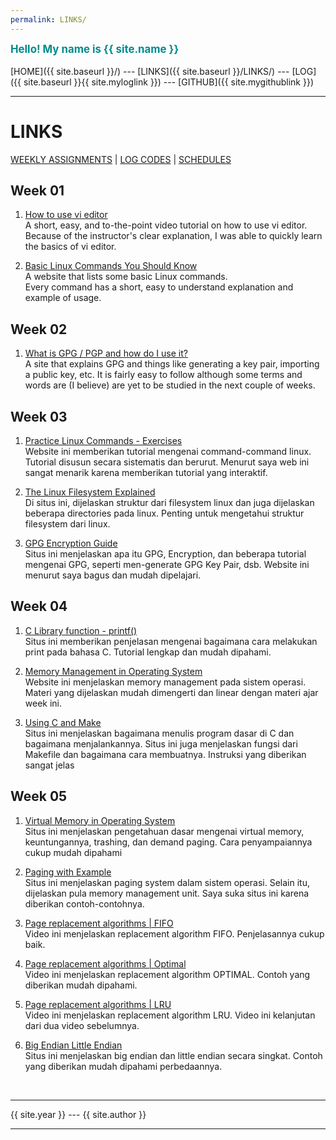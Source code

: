 ```yaml
---
permalink: LINKS/
---
```

<span style="color:darkCyan; font-weight:bold; font-size:larger;">Hello! My name is {{ site.name }}</span>
<br><br>
[HOME]({{ site.baseurl }}/) ---
[LINKS]({{ site.baseurl }}/LINKS/) ---
[LOG]({{ site.baseurl }}{{ site.myloglink }}) ---
[GITHUB]({{ site.mygithublink }})
<br>
<hr>

# LINKS

[WEEKLY ASSIGNMENTS](https://osp4diss.vlsm.org/AOS.html) | [LOG CODES](https://osp4diss.vlsm.org/ETC/logCodes.txt) | [SCHEDULES](https://os.vlsm.org/#idx02)
## Week 01
1. [How to use vi editor](https://www.youtube.com/watch?v=gVB1oNi8xcE)<br>
A short, easy, and to-the-point video tutorial on how to use vi editor.<br>
Because of the instructor's clear explanation, I was able to quickly learn the basics of vi editor.

2. [Basic Linux Commands You Should Know](https://linuxopsys.com/topics/basic-linux-commands)<br>
A website that lists some basic Linux commands.<br>
Every command has a short, easy to understand explanation and example of usage.

## Week 02

1. [What is GPG / PGP and how do I use it?](https://www.privex.io/articles/what-is-gpg)<br>
A site that explains GPG and things like generating a key pair, importing a public key, etc. It is fairly easy to follow although some terms and words are (I believe) are yet to be studied in the next couple of weeks.

## Week 03

1. [Practice Linux Commands - Exercises](https://labex.io/courses/linux-basic-commands-practice-online)<br>
Website ini memberikan tutorial mengenai command-command linux. Tutorial disusun secara sistematis dan berurut. Menurut saya web ini sangat menarik karena memberikan tutorial yang interaktif.

2. [The Linux Filesystem Explained](https://www.linuxfoundation.org/blog/blog/classic-sysadmin-the-linux-filesystem-explained)<br>
Di situs ini, dijelaskan struktur dari filesystem linux dan juga dijelaskan beberapa directories pada linux. Penting untuk mengetahui struktur filesystem dari linux.

3. [GPG Encryption Guide](https://tutonics.com/2012/11/gpg-encryption-guide-part-1.html)<br>
Situs ini menjelaskan apa itu GPG, Encryption, dan beberapa tutorial mengenai GPG, seperti men-generate GPG Key Pair, dsb. Website ini menurut saya bagus dan mudah dipelajari.<br>

## Week 04

1. [C Library function - printf()](https://www.tutorialspoint.com/c_standard_library/c_function_printf.htm)<br>
Situs ini memberikan penjelasan mengenai bagaimana cara melakukan print pada bahasa C. Tutorial lengkap dan mudah dipahami.<br>

2. [Memory Management in Operating System](https://www.geeksforgeeks.org/memory-management-in-operating-system/)<br>
Website ini menjelaskan memory management pada sistem operasi. Materi yang dijelaskan mudah dimengerti dan linear dengan materi ajar week ini.

3. [Using C and Make](https://w3.cs.jmu.edu/lam2mo/cs240_2015_08/lab01-using_c.html)<br>
Situs ini menjelaskan bagaimana menulis program dasar di C dan bagaimana menjalankannya. Situs ini juga menjelaskan fungsi dari Makefile dan bagaimana cara membuatnya. Instruksi yang diberikan sangat jelas<br>

## Week 05
1. [Virtual Memory in Operating System](https://www.geeksforgeeks.org/virtual-memory-in-operating-system/)<br>
Situs ini menjelaskan pengetahuan dasar mengenai virtual memory, keuntungannya, trashing, dan demand paging. Cara penyampaiannya cukup mudah dipahami

2. [Paging with Example](https://www.javatpoint.com/os-paging-with-example)<br>
Situs ini menjelaskan paging system dalam sistem operasi. Selain itu, dijelaskan pula memory management unit. Saya suka situs ini karena diberikan contoh-contohnya.

3. [Page replacement algorithms | FIFO](https://www.youtube.com/watch?v=16kaPQtYo28)<br>
Video ini menjelaskan replacement algorithm FIFO. Penjelasannya cukup baik.

4. [Page replacement algorithms | Optimal](https://www.youtube.com/watch?v=jeJIKKQcqpU)<br>
Video ini menjelaskan replacement algorithm OPTIMAL. Contoh yang diberikan mudah dipahami.

5. [Page replacement algorithms | LRU](https://www.youtube.com/watch?v=u23ROrlSK_g)<br>
Video ini menjelaskan replacement algorithm LRU. Video ini kelanjutan dari dua video sebelumnya.

6. [Big Endian Little Endian](https://chortle.ccsu.edu/assemblytutorial/Chapter-15/ass15_3.html)<br>
Situs ini menjelaskan big endian dan little endian secara singkat. Contoh yang diberikan mudah dipahami perbedaannya.

<br>
<hr>
{{ site.year }} --- {{ site.author }}
<hr>
<br>
